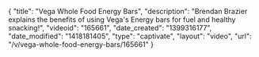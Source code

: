 {
    "title": "Vega Whole Food Energy Bars",
    "description": "Brendan Brazier explains the benefits of using Vega's Energy bars for fuel and healthy snacking!",
    "videoid": "165661",
    "date_created": "1399316177",
    "date_modified": "1418181405",
    "type": "captivate",
    "layout": "video",
    "url": "\/v\/vega-whole-food-energy-bars\/165661"
}
